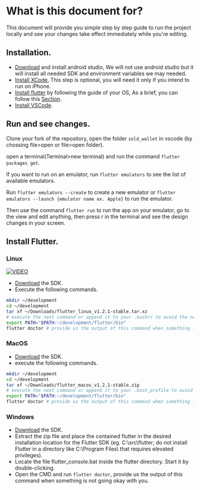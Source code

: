 # What is this document for?
This document will provide you simple step by step guide to run the project locally and see your changes take effect immediately while you're editing.

## Installation.
- [Download](https://developer.android.com/studio) and install android studio, We will not use android studio but it will install all needed SDK and environment variables we may needed.
- [Install XCode](https://developer.apple.com/xcode/), This step is optional, you will need it only if you intend to run on iPhone.
- [Install flutter](https://flutter.dev/docs/get-started/install) by following the guide of your OS, As a brief, you can follow this [Section](#install-flutter).
- [Install VSCode](https://code.visualstudio.com/).

## Run and see changes.
Clone your fork of the repository, open the folder `zold_wallet` in vscode (by chossing file>open or file>open folder).

open a terminal(Terminal>new terminal) and run the command `flutter packages get`.

If you want to run on an emulator, run `flutter emulators` to see the list of available emulators.

Run `flutter emulators --create` to create a new emulator or `flutter emulators --launch {emulator name ex. Apple}` to run the emulator.

Then use the command `flutter run` to run the app on your emulator, go to the view and edit anything, then press r in the terminal and see the design changes in your screen.

## Install Flutter.
### Linux
[![VIDEO](https://img.youtube.com/vi/bgyTpho2A6w/0.jpg)](https://www.youtube.com/watch?v=bgyTpho2A6w)
- [Download](https://storage.googleapis.com/flutter_infra/releases/stable/linux/flutter_linux_v1.2.1-stable.tar.xz) the SDK.
- Execute the following commands.
```bash
mkdir ~/development
cd ~/development
tar xf ~/Downloads/flutter_linux_v1.2.1-stable.tar.xz
# execute the next command or append it to your .bashrc to avoid the need of executing it again
export PATH="$PATH:~/development/flutter/bin"
flutter doctor # provide us the output of this command when something is not going okay with you
```
### MacOS
- [Download](https://storage.googleapis.com/flutter_infra/releases/stable/macos/flutter_macos_v1.2.1-stable.zip) the SDK.
- execute the following commands.
```bash
mkdir ~/development
cd ~/development
tar xf ~/Downloads/flutter_macos_v1.2.1-stable.zip
# execute the next command or append it to your .bash_profile to avoid the need of executing it again
export PATH="$PATH:~/development/flutter/bin"
flutter doctor # provide us the output of this command when something is not going okay with you
```
### Windows
- [Download](https://storage.googleapis.com/flutter_infra/releases/stable/windows/flutter_windows_v1.2.1-stable.zip) the SDK.
- Extract the zip file and place the contained flutter in the desired installation location for the Flutter SDK (eg. C:\src\flutter; do not install Flutter in a directory like C:\Program Files\ that requires elevated privileges).
- Locate the file flutter_console.bat inside the flutter directory. Start it by double-clicking.
- Open the CMD and run `flutter doctor`, provide us the output of this command when something is not going okay with you.
